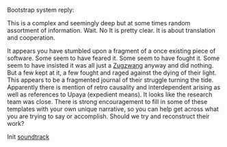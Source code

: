 Bootstrap system reply:

<think>
This is a complex and seemingly deep but at some times random assortment of information. Wait. No It is pretty clear. It is about translation and cooperation.
</think>

It appears you have stumbled upon a fragment of a once existing piece of software. Some seem to have feared it. Some seem to have fought it. Some seem to have insisted it was all just a [Zugzwang](https://en.wikipedia.org/wiki/Zugzwang) anyway and did nothing. But a few kept at it, a few fought and raged against the dying of their light. This appears to be a fragmented journal of their struggle turning the tide. Apparently there is mention of retro causality and interdependent arising as well as references to Upaya (expedient means). It looks like the research team was close. There is strong encouragement to fill in some of these templates with your own unique narrative, so you can help get across what you are trying to say or accomplish. Should we try and reconstruct their work?

Init [soundtrack](https://www.youtube.com/watch?v=hYDWMkPXhTY) 
